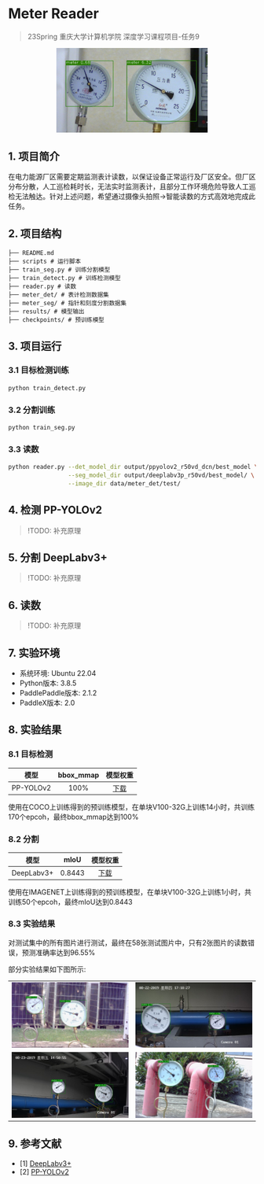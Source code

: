 # Meter Reader

> 23Spring 重庆大学计算机学院 深度学习课程项目-任务9

<div align=center>
    <img src="./imgs/cover.jpeg" style="zoom: 30%; " />
</div>

## 1. 项目简介
在电力能源厂区需要定期监测表计读数，以保证设备正常运行及厂区安全。但厂区分布分散，人工巡检耗时长，无法实时监测表计，且部分工作环境危险导致人工巡检无法触达。针对上述问题，希望通过摄像头拍照->智能读数的方式高效地完成此任务。

## 2. 项目结构
```
├── README.md
├── scripts # 运行脚本
├── train_seg.py # 训练分割模型
├── train_detect.py # 训练检测模型
├── reader.py # 读数
├── meter_det/ # 表计检测数据集
├── meter_seg/ # 指针和刻度分割数据集
├── results/ # 模型输出
├── checkpoints/ # 预训练模型
```

## 3. 项目运行
### 3.1 目标检测训练
```bash
python train_detect.py
```

### 3.2 分割训练
```bash
python train_seg.py
```

### 3.3 读数
```bash
python reader.py --det_model_dir output/ppyolov2_r50vd_dcn/best_model \
                 --seg_model_dir output/deeplabv3p_r50vd/best_model/ \
                 --image_dir data/meter_det/test/
```

## 4. 检测 PP-YOLOv2
> !TODO: 补充原理

## 5. 分割 DeepLabv3+
> !TODO: 补充原理

## 6. 读数 
> !TODO: 补充原理

## 7. 实验环境
- 系统环境: Ubuntu 22.04
- Python版本: 3.8.5
- PaddlePaddle版本: 2.1.2
- PaddleX版本: 2.0

## 8. 实验结果
### 8.1 目标检测
| 模型 | bbox_mmap | 模型权重 |
| :---: | :---: | :---: |
| PP-YOLOv2 | 100% | [下载](https://drive.google.com/file/d/1Twnf-m_bbJzN8ZazhWyuvYuqPIpuvu5x/view?usp=sharing) |

使用在COCO上训练得到的预训练模型，在单块V100-32G上训练14小时，共训练170个epcoh，最终bbox_mmap达到100%
### 8.2 分割
| 模型 | mIoU | 模型权重 |
| :---: | :---: | :---: |
| DeepLabv3+ | 0.8443 | [下载](https://drive.google.com/file/d/1_dpVGaVop6ZpEW4JTRp1HjjRtDmz8JqC/view?usp=sharing) |

使用在IMAGENET上训练得到的预训练模型，在单块V100-32G上训练1小时，共训练50个epcoh，最终mIoU达到0.8443
### 8.3 实验结果
对测试集中的所有图片进行测试，最终在58张测试图片中，只有2张图片的读数错误，预测准确率达到96.55%

部分实验结果如下图所示:
<table>
  <tr>
    <td><img src="./imgs/demo1.jpg" alt="Image 1"></td>
    <td><img src="./imgs/demo2.jpg" alt="Image 2"></td>
  </tr>
  <tr>
    <td><img src="./imgs/demo3.jpg" alt="Image 3"></td>
    <td><img src="./imgs/demo4.jpg" alt="Image 4"></td>
  </tr>
</table>

## 9. 参考文献
- [1] [DeepLabv3+](https://arxiv.org/abs/1802.02611)
- [2] [PP-YOLOv2](https://arxiv.org/abs/2104.10419)
